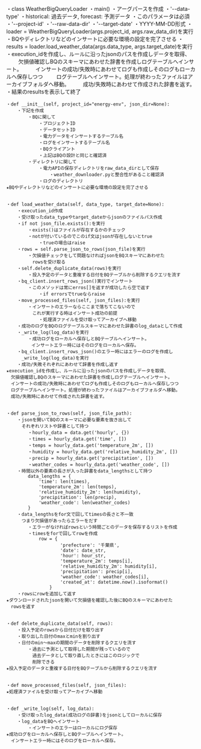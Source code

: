 ・class WeatherBigQueryLoader
    ・main()
        ・アーグパースを作成
            ・'--data-type'
                ・historical: 過去データ, forecast: 予測データ
                ・このパラメータは必須
            ・'--project-id'
            ・'--raw-data-dir'
            ・'--target-date'
                ・YYYY-MM-DD形式
    ・loader = WeatherBigQueryLoader(args.project_id, args.raw_data_dir)を実行
        ・BQやディレクトリなどのインサートに必要な環境の設定を完了させる
    ・results = loader.load_weather_data(args.data_type, args.target_date)を実行
        ・execution_idを作成し、ルールに沿ったjsonのパスを作成しデータを取得、
    　  　欠損値確認しBQのスキーマにあわせた辞書を作成しログテーブルへインサート。
    　  　インサートの成功/失敗時にあわせてログも作成しそのログもローカルへ保存しつつ
    　  　ログテーブルへインサート。処理が終わったファイルはアーカイブフォルダへ移動。
    　  　成功/失敗時にあわせて作成された辞書を返す。
    ・結果のresultsを表示して終了


    ・def __init__(self, project_id="energy-env", json_dir=None):
        ・下記を作成
            ・BQに関して
                ・プロジェクトID
                ・データセットID
                ・電力データをインサートするテーブル名
                ・ログをインサートするテーブル名
                ・BQクライアント
                ・上記はBQの設計と同じと確認済
            ・ディレクトリに関して
                ・電力APIの保存ディレクトリをraw_data_dirとして保存
                    ・weather_downloader.pyと整合性があること確認済
                ・ログのディレクトリ
    ★BQやディレクトリなどのインサートに必要な環境の設定を完了させる


    ・def load_weather_data(self, data_type, target_date=None):
        ・execution_id作成
        ・受け取ったdata_typeやtarget_dateからjsonのファイルパス作成
        ・if not json_file.exists():を実行
            ・exists()はファイルが存在するかのチェック
            ・notが付いているのでこのif文はjsonが存在しないとtrue
                ・trueの場合はraise
        ・rows = self.parse_json_to_rows(json_file)を実行
            ・欠損値チェックをして問題なければjsonをBQスキーマにあわせた
            　rowsを受け取る
        ・self.delete_duplicate_data(rows)を実行
            ・投入予定のデータと重複する日付をBQテーブルから削除するクエリを流す
        ・bq_client.insert_rows_json()実行でインサート
            ・このメソッドは常にerros[]を返すが成功したら空で返す
                ・if errorsでtrueならraise
        ・move_processed_files(self, json_files):を実行
            ・インサートのエラーならここまで落ちてこないので
            　これが実行する時はインサート成功の前提
                ・処理済ファイルを受け取ってアーカイブへ移動
        ・成功のログをBQのログテーブルスキーマにあわせた辞書のlog_dataとして作成
        ・_write_log(log_data)を実行
            ・成功ログをローカルへ保存しとBQテーブルへインサート。
    　      　インサートエラー時にはそのログをローカルへ保存。
        ・bq_client.insert_rows_json()のエラー時にはエラーのログを作成し
        　_write_log(log_data)を実行
        ・成功/失敗それぞれにあわせて辞書を作成し返す
    ★execution_idを作成し、ルールに沿ったjsonのパスを作成しデータを取得、
    　欠損値確認しBQのスキーマにあわせた辞書を作成しログテーブルへインサート。
    　インサートの成功/失敗時にあわせてログも作成しそのログもローカルへ保存しつつ
    　ログテーブルへインサート。処理が終わったファイルはアーカイブフォルダへ移動。
    　成功/失敗時にあわせて作成された辞書を返す。
    

    ・def parse_json_to_rows(self, json_file_path):
        ・jsonを開いてBQのスキーマに必要な要素を抜き出して
        　それぞれリストや辞書として持つ
            ・hourly_data = data.get('hourly', {})
            ・times = hourly_data.get('time', [])
            ・temps = hourly_data.get('temperature_2m', [])
            ・humidity = hourly_data.get('relative_humidity_2m', [])
            ・precip = hourly_data.get('precipitation', [])
            ・weather_codes = hourly_data.get('weather_code', [])
        ・時間以外の要素の長さが入った辞書をdata_lengthsとして持つ
            data_lengths = {
                'time': len(times),
                'temperature_2m': len(temps),
                'relative_humidity_2m': len(humidity),
                'precipitation': len(precip),
                'weather_code': len(weather_codes)
            }        
        ・data_lengthsをfor文で回してtimesの長さと不一致
        　つまり欠損値があったらエラーをだす
            ・エラーがなければrowsという時間ごとのデータを保存するリストを作成
            ・timesをforで回してrowを作成
                row = {
                        'prefecture': '千葉県',
                        'date': date_str,
                        'hour': hour_str,
                        'temperature_2m': temps[i],
                        'relative_humidity_2m': humidity[i],
                        'precipitation': precip[i],
                        'weather_code': weather_codes[i],
                        'created_at': datetime.now().isoformat()
                    }
        ・rowsにrowを追加して返す
    ★ダウンロードされたjsonを開いて欠損値を確認した後にBQのスキーマにあわせた
    　rowsを返す


    ・def delete_duplicate_data(self, rows):
        ・投入予定のrowsから日付だけを取り出す
        ・取り出した日付のmaxとminを割り出す
        ・日付のmin～maxの期間のデータを削除するクエリを流す
            ・過去に予測として取得した期間が残っているので
            　過去データとして取り直したときにはこのロジックで
            　削除できる        
    ★投入予定のデータと重複する日付をBQテーブルから削除するクエリを流す


    ・def move_processed_files(self, json_files):
    ★処理済ファイルを受け取ってアーカイブへ移動


    ・def _write_log(self, log_data):
        ・受け取ったlog_data(成功ログの辞書)をjsonとしてローカルに保存
        ・log_dataをBQへインサート
            ・インサートのエラーはローカルにログ保存
    ★成功ログをローカルへ保存しとBQテーブルへインサート。
    　インサートエラー時にはそのログをローカルへ保存。